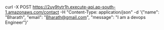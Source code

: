 curl -X POST https://2uy9tytr1h.execute-api.ap-south-1.amazonaws.com/contact -H "Content-Type: application/json" -d '{"name": "Bharath", "email": "Bharath@gmail.com", "message": "I am a devops Engineer"}'